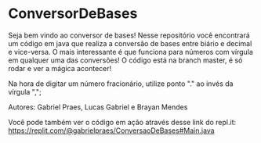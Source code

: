 # ConversorDeBases

Seja bem vindo ao conversor de bases!
Nesse repositório você encontrará um código em java que realiza a conversão de bases entre
biário e decimal e vice-versa. O mais interessante é que funciona para números com vírgula em
qualquer uma das conversões!
O código está na branch master, é só rodar e ver a mágica acontecer!

Na hora de digitar um número fracionário, utilize ponto "." ao invés da vírgula ",";

Autores: Gabriel Praes, Lucas Gabriel e Brayan Mendes

Você pode também ver o código em ação através desse link do repl.it:
https://replit.com/@gabrielpraes/ConversaoDeBases#Main.java



